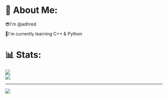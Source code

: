 # 💫 About Me:
😎I'm @adhred

🌻I'm currently learning C++ & Python


# 📊 Stats:
![](https://github-readme-streak-stats.herokuapp.com/?user=adhred&theme=tokyonight&hide_border=true)<br/>
![](https://github-readme-stats.vercel.app/api/top-langs/?username=adhred&theme=tokyonight&hide_border=true&include_all_commits=true&count_private=false&layout=compact)

---
[![](https://visitcount.itsvg.in/api?id=adhred&icon=8&color=2)](https://visitcount.itsvg.in)
